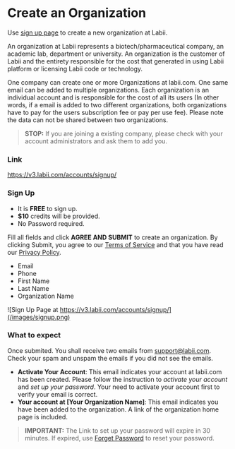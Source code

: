 # Create an Organization

Use [sign up page](https://v3.labii.com/accounts/signup/) to create a new organization at Labii.

An organization at Labii represents a biotech/pharmaceutical company, an academic lab, department or university. An organization is the customer of Labii and the entirety responsible for the cost that generated in using Labii platform or licensing Labii code or technology.

One company can create one or more Organizations at labii.com. One same email can be added to multiple organizations. Each organization is an individual account and is responsible for the cost of all its users (In other words, if a email is added to two different organizations, both organizations have to pay for the users subscription fee or pay per use fee). Please note the data can not be shared between two organizations.

> **STOP:** If you are joining a existing company, please check with your account administrators and ask them to add you.

### Link
https://v3.labii.com/accounts/signup/

### Sign Up

* It is **FREE** to sign up.
* **$10** credits will be provided.
* No Password required.

Fill all fields and click **AGREE AND SUBMIT** to create an organization. By clicking Submit, you agree to our [Terms of Service](http://www.labii.com/terms-of-service/) and that you have read our [Privacy Policy](https://www.labii.com/privacy-policy/).
* Email
* Phone
* First Name
* Last Name
* Organization Name

![Sign Up Page at https://v3.labii.com/accounts/signup/](/images/signup.png)

### What to expect

Once submited. You shall receive two emails from support@labii.com. Check your spam and unspam the emails if you did not see the emails.
* **Activate Your Account**: This email indicates your account at labii.com has been created. Please follow the instruction to *activate your account* and *set up your password*. Your need to activate your account first to verify your email is correct.
* **Your account at [Your Organization Name]**: This email indicates you have been added to the organization. A link of the organization home page is included.

> **IMPORTANT:** The Link to set up your password will expire in 30 minutes. If expired, use [Forget Password](https://v3.labii.com/accounts/forgetpassword/) to reset your password.
